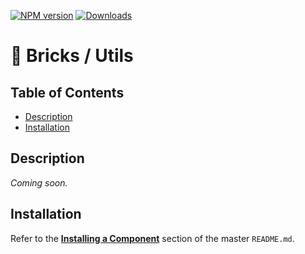 [![NPM
version](https://img.shields.io/npm/v/@bricks/utils.svg?longCache=true&style=popout-square)](https://www.npmjs.com/package/@bricks/utils) [![Downloads](https://img.shields.io/npm/dw/bricks.svg?longCache=true&style=popout-square)](https://www.npmjs.com/package/@bricks/utils)

# 🧱 Bricks / Utils <!-- omit in toc -->

## Table of Contents <!-- omit in toc -->

- [Description](#description)
- [Installation](#installation)

## Description

_Coming soon._

## Installation

Refer to the [**Installing a Component**](../../README.md#installing-a-component) section of the master `README.md`.
